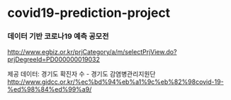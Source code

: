 # covid19-prediction-project

### 데이터 기반 코로나19 예측 공모전
http://www.egbiz.or.kr/prjCategory/a/m/selectPrjView.do?prjDegreeId=PD000000019032

제공 데이터: 경기도 확진자 수 - 경기도 감염병관리지원단
http://www.gidcc.or.kr/%ec%bd%94%eb%a1%9c%eb%82%98covid-19-%ed%98%84%ed%99%a9/
